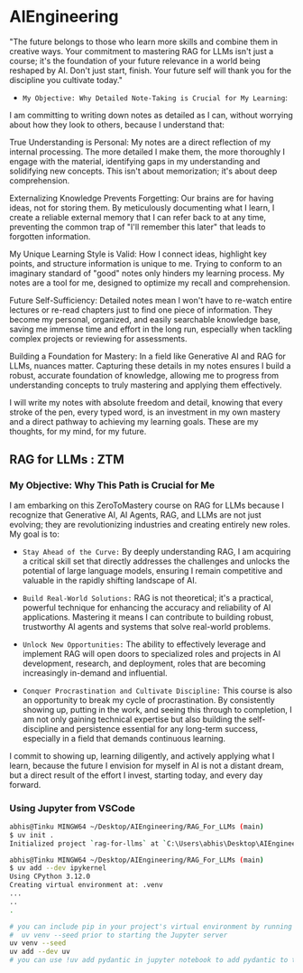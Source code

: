 # AIEngineering

"The future belongs to those who learn more skills and combine them in creative ways. Your commitment to mastering RAG for LLMs isn't just a course; it's the foundation of your future relevance in a world being reshaped by AI. Don't just start, finish. Your future self will thank you for the discipline you cultivate today."

- `My Objective: Why Detailed Note-Taking is Crucial for My Learning`:

I am committing to writing down notes as detailed as I can, without worrying about how they look to others, because I understand that:

True Understanding is Personal: My notes are a direct reflection of my internal processing. The more detailed I make them, the more thoroughly I engage with the material, identifying gaps in my understanding and solidifying new concepts. This isn't about memorization; it's about deep comprehension.

Externalizing Knowledge Prevents Forgetting: Our brains are for having ideas, not for storing them. By meticulously documenting what I learn, I create a reliable external memory that I can refer back to at any time, preventing the common trap of "I'll remember this later" that leads to forgotten information.

My Unique Learning Style is Valid: How I connect ideas, highlight key points, and structure information is unique to me. Trying to conform to an imaginary standard of "good" notes only hinders my learning process. My notes are a tool for me, designed to optimize my recall and comprehension.

Future Self-Sufficiency: Detailed notes mean I won't have to re-watch entire lectures or re-read chapters just to find one piece of information. They become my personal, organized, and easily searchable knowledge base, saving me immense time and effort in the long run, especially when tackling complex projects or reviewing for assessments.

Building a Foundation for Mastery: In a field like Generative AI and RAG for LLMs, nuances matter. Capturing these details in my notes ensures I build a robust, accurate foundation of knowledge, allowing me to progress from understanding concepts to truly mastering and applying them effectively.

I will write my notes with absolute freedom and detail, knowing that every stroke of the pen, every typed word, is an investment in my own mastery and a direct pathway to achieving my learning goals. These are my thoughts, for my mind, for my future.

## RAG for LLMs : ZTM

### My Objective: Why This Path is Crucial for Me

I am embarking on this ZeroToMastery course on RAG for LLMs because I recognize that Generative AI, AI Agents, RAG, and LLMs are not just evolving; they are revolutionizing industries and creating entirely new roles. My goal is to:

- `Stay Ahead of the Curve:` By deeply understanding RAG, I am acquiring a critical skill set that directly addresses the challenges and unlocks the potential of large language models, ensuring I remain competitive and valuable in the rapidly shifting landscape of AI.

- `Build Real-World Solutions:` RAG is not theoretical; it's a practical, powerful technique for enhancing the accuracy and reliability of AI applications. Mastering it means I can contribute to building robust, trustworthy AI agents and systems that solve real-world problems.
- `Unlock New Opportunities:` The ability to effectively leverage and implement RAG will open doors to specialized roles and projects in AI development, research, and deployment, roles that are becoming increasingly in-demand and influential.
- `Conquer Procrastination and Cultivate Discipline:` This course is also an opportunity to break my cycle of procrastination. By consistently showing up, putting in the work, and seeing this through to completion, I am not only gaining technical expertise but also building the self-discipline and persistence essential for any long-term success, especially in a field that demands continuous learning.

I commit to showing up, learning diligently, and actively applying what I learn, because the future I envision for myself in AI is not a distant dream, but a direct result of the effort I invest, starting today, and every day forward.

### Using Jupyter from VSCode

```bash
abhis@Tinku MINGW64 ~/Desktop/AIEngineering/RAG_For_LLMs (main)
$ uv init .
Initialized project `rag-for-llms` at `C:\Users\abhis\Desktop\AIEngineering\RAG_For_LLMs`

abhis@Tinku MINGW64 ~/Desktop/AIEngineering/RAG_For_LLMs (main)
$ uv add --dev ipykernel
Using CPython 3.12.0
Creating virtual environment at: .venv
...
..
.

# you can include pip in your project's virtual environment by running
#  uv venv --seed prior to starting the Jupyter server
uv venv --seed
uv add --dev uv
# you can use !uv add pydantic in jupyter notebook to add pydantic to the project's dependencies
```
